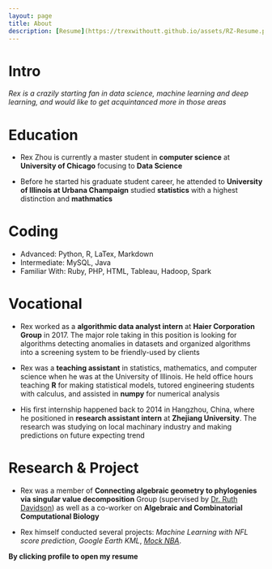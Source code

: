 ```yaml
---
layout: page
title: About
description: [Resume](https://trexwithoutt.github.io/assets/RZ-Resume.pdf)
---
```


# Intro

*Rex is a crazily starting fan in data science, machine learning and deep learning, and would like to get acquintanced more in those areas* 

# Education

* Rex Zhou is currently a master student in **computer science** at **University of Chicago** focusing to **Data Science**

* Before he started his graduate student career, he attended to **University of Illinois at Urbana Champaign** studied **statistics** with a highest distinction and **mathmatics**

# Coding

* Advanced: Python, R, LaTex, Markdown
* Intermediate: MySQL, Java
* Familiar With: Ruby, PHP, HTML, Tableau, Hadoop, Spark

# Vocational

* Rex worked as a **algorithmic data analyst intern** at **Haier Corporation Group** in 2017. The major role taking in this position is looking for algorithms detecting anomalies in datasets and organized algorithms into a screening system to be friendly-used by clients

* Rex was a **teaching assistant** in statistics, mathematics, and computer science when he was at the University of Illinois. He held office hours teaching **R** for making statistical models, tutored engineering students with calculus, and assisted in **numpy** for numerical analysis

* His first internship happened back to 2014 in Hangzhou, China, where he positioned in **research assistant intern** at **Zhejiang University**. The research was studying on local machinary industry and making predictions on future expecting trend

# Research & Project

* Rex was a member of **Connecting algebraic geometry to phylogenies via singular value decomposition** Group (supervised by [Dr. Ruth Davidson](https://faculty.math.illinois.edu/~redavid2/)) as well as a co-worker on **Algebraic and Combinatorial Computational Biology** 

* Rex himself conducted several projects: *Machine Learning with NFL score prediction*, *Google Earth KML*, *[Mock NBA](https://mpcs53001.cs.uchicago.edu/~rzhou12/SemiFinal.html)*.
 


**By clicking profile to open my resume**

